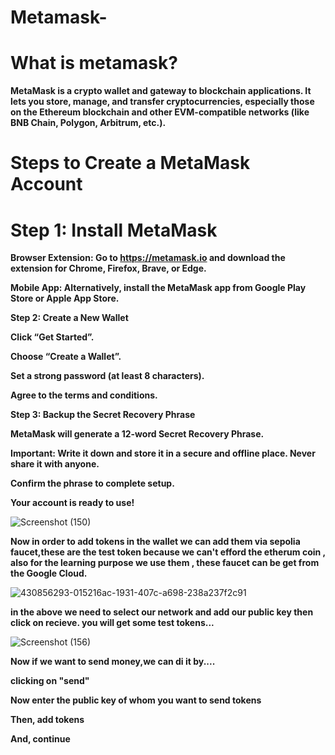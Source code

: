 # Metamask-
# **What is metamask?**

**MetaMask is a crypto wallet and gateway to blockchain applications. It lets you store, manage, and transfer cryptocurrencies, especially those on the Ethereum blockchain and other EVM-compatible networks (like BNB Chain, Polygon, Arbitrum, etc.).**


# **Steps to Create a MetaMask Account**

# **Step 1: Install MetaMask**

**Browser Extension: Go to https://metamask.io and download the extension for Chrome, Firefox, Brave, or Edge.**

**Mobile App: Alternatively, install the MetaMask app from Google Play Store or Apple App Store.**


**Step 2: Create a New Wallet**

**Click “Get Started”.**

**Choose “Create a Wallet”.**

**Set a strong password (at least 8 characters).**

**Agree to the terms and conditions.**

**Step 3: Backup the Secret Recovery Phrase**

**MetaMask will generate a 12-word Secret Recovery Phrase.**

**Important: Write it down and store it in a secure and offline place. Never share it with anyone.**

**Confirm the phrase to complete setup.**

**Your account is ready to use!**

![Screenshot (150)](https://github.com/user-attachments/assets/8cfe966d-808b-4cf2-84ae-d058d4ec369c)



**Now in order to add tokens in the wallet we can add them via sepolia faucet,these are the test token because we can't efford the etherum coin , also for the learning purpose we use them , these faucet can be get from the Google Cloud.**

![430856293-015216ac-1931-407c-a698-238a237f2c91](https://github.com/user-attachments/assets/88cce6d3-829c-46fa-b518-c5707e6fe9de)

**in the above we need to select our network and add our public key then click on recieve.
you will get some test tokens...**

![Screenshot (156)](https://github.com/user-attachments/assets/707491b9-02e2-4f3f-8d55-46d95eba18a0)


**Now if we want to send money,we can di it by....**


**clicking on "send"**


**Now enter the public key of whom you want to send tokens**


**Then, add tokens**


**And, continue**
